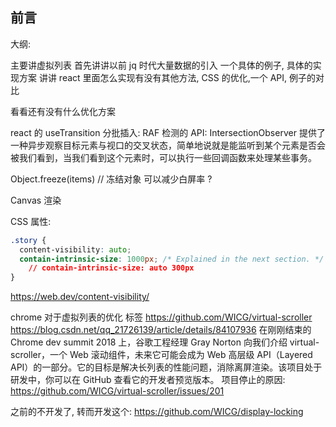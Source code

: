 ## 前言



大纲:

主要讲虚拟列表
首先讲讲以前 jq 时代大量数据的引入
一个具体的例子, 具体的实现方案
讲讲 react 里面怎么实现有没有其他方法, 
CSS 的优化,一个 API, 例子的对比

看看还有没有什么优化方案

react 的 useTransition
分批插入: RAF
检测的 API: IntersectionObserver 提供了一种异步观察目标元素与视口的交叉状态，简单地说就是能监听到某个元素是否会被我们看到，当我们看到这个元素时，可以执行一些回调函数来处理某些事务。


Object.freeze(items) // 冻结对象 可以减少白屏率 ?

Canvas 渲染

CSS 属性: 
```css
.story {
  content-visibility: auto;
  contain-intrinsic-size: 1000px; /* Explained in the next section. */
    // contain-intrinsic-size: auto 300px
}
```
https://web.dev/content-visibility/


chrome 对于虚拟列表的优化 <virtual-scroller> 标签 https://github.com/WICG/virtual-scroller
https://blog.csdn.net/qq_21726139/article/details/84107936
在刚刚结束的 Chrome dev summit 2018 上，谷歌工程经理 Gray Norton 向我们介绍 virtual-scroller，一个 Web 滚动组件，未来它可能会成为 Web 高层级 API（Layered API）的一部分。它的目标是解决长列表的性能问题，消除离屏渲染。该项目处于研发中，你可以在 GitHub 查看它的开发者预览版本。
项目停止的原因: https://github.com/WICG/virtual-scroller/issues/201

之前的不开发了, 转而开发这个: https://github.com/WICG/display-locking
